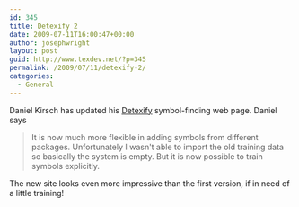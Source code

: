 ```yaml
---
id: 345
title: Detexify 2
date: 2009-07-11T16:00:47+00:00
author: josephwright
layout: post
guid: http://www.texdev.net/?p=345
permalink: /2009/07/11/detexify-2/
categories:
  - General
---
```

Daniel Kirsch has updated his <a title="Detexify" href="http://detexify.kirelabs.org">Detexify</a> symbol-finding web page. Daniel says
<blockquote>It is now much more flexible in adding symbols from different packages.
Unfortunately I wasn't able to import the old training data so
basically the system is empty. But it is now possible to train symbols
explicitly.</blockquote>
The new site looks even more impressive than the first version, if in need of a little training!
